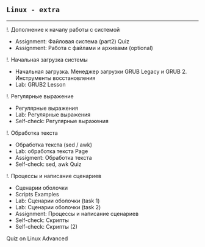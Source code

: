 ## ```Linux - extra```
_____________________________________________

!. Дополнение к началу работы с системой

* Assignment: Файловая система (part2) Quiz
* Assignment: Работа с файлами и архивами (optional)

!. Начальная загрузка системы

* Начальная загрузка. Менеджер загрузки GRUB Legacy и GRUB 2. Инструменты восстановления 
* Lab: GRUB2 Lesson

!. Регулярные выражение

* Регулярные выражения 
* Lab: Регулярные выражения 
* Self-check: Регулярные выражения


!. Обработка текста

* Обработка текста (sed / awk)
* Lab: обработка текста Page
* Assigment: Обработка текста 
* Self-check: sed, awk Quiz

!. Процессы и написание сценариев

* Сценарии оболочки
* Scripts Examples
* Lab: Сценарии оболочки (task 1) 
* Lab: Сценарии оболочки (task 2) 
* Assignment: Процессы и написание сценариев
* Self-check: Скрипты 
* Self-check: Скрипты (2)


Quiz on Linux Advanced